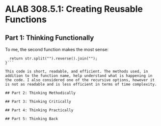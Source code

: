 # ALAB 308.5.1: Creating Reusable Functions

## Part 1: Thinking Functionally
To me, the second function makes the most sense: 
```function reverseString2(str) {
  return str.split("").reverse().join("");
}```

This code is short, readable, and efficient. The methods used, in addition to the function name, help understand what is happening in the code. I also considered one of the recursive options, however it is not as readable and is less efficient in terms of time complexity. 

## Part 2: Thinking Methodically

## Part 3: Thinking Critically

## Part 4: Thinking Practically

## Part 5: Thinking Back